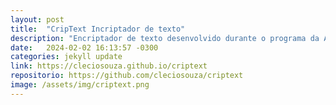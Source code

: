 ```yaml
---
layout: post
title:  "CripText Incriptador de texto"
description: "Encriptador de texto desenvolvido durante o programa da Alura em parceria com a Oracle."
date:   2024-02-02 16:13:57 -0300
categories: jekyll update
link: https://cleciosouza.github.io/criptext
repositorio: https://github.com/cleciosouza/criptext
image: /assets/img/criptext.png
---
```

